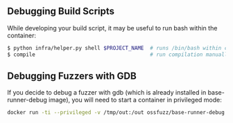 ## Debugging Build Scripts

While developing your build script, it may be useful to run bash within the
container:

```bash
$ python infra/helper.py shell $PROJECT_NAME  # runs /bin/bash within container
$ compile                                     # run compilation manually
```

## Debugging Fuzzers with GDB

If you decide to debug a fuzzer with gdb (which is already installed in base-runner-debug image),
you will need to start a container in privileged mode:

```bash
docker run -ti --privileged -v /tmp/out:/out ossfuzz/base-runner-debug gdb /out/<fuzz_target_name>
```
